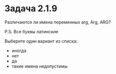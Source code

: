 # Задача 2.1.9

Различаются ли имена переменных arg, Arg, ARG?

P.S. Все буквы латинские

 Выберите один вариант из списка:

- иногда
- нет
- да
- такие имена недопустимы
